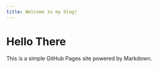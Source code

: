 ```yaml
---
title: Welcome to my blog!
---
```

# Hello There 

This is a simple GitHub Pages site powered by Markdown.
